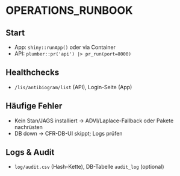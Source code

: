 # OPERATIONS_RUNBOOK

## Start
- App: `shiny::runApp()` oder via Container
- API: `plumber::pr('api') |> pr_run(port=8000)`

## Healthchecks
- `/lis/antibiogram/list` (API), Login-Seite (App)

## Häufige Fehler
- Kein Stan/JAGS installiert → ADVI/Laplace-Fallback oder Pakete nachrüsten
- DB down → CFR-DB-UI skippt; Logs prüfen

## Logs & Audit
- `log/audit.csv` (Hash-Kette), DB-Tabelle `audit_log` (optional)

